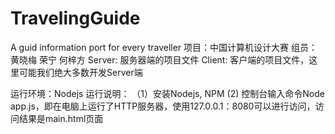 # TravelingGuide
A guid information port for every traveller 
项目：中国计算机设计大赛
组员：黄晓梅 荣宁 何梓方
Server: 服务器端的项目文件
Client: 客户端的项目文件，这里可能我们绝大多数开发Server端


运行环境：Nodejs
运行说明：
（1）安装Nodejs, NPM
 (2) 控制台输入命令Node app.js，即在电脑上运行了HTTP服务器，使用127.0.0.1：8080可以进行访问，访问结果是main.html页面
